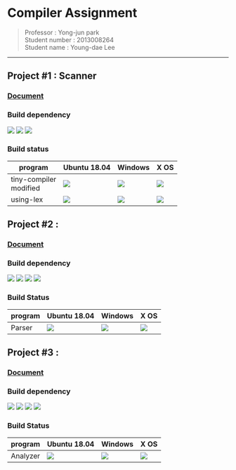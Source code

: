 # Compiler Assignment
> Professor : Yong-jun park<br> Student number : 2013008264 <br> Student name : Young-dae Lee

*******************************

## Project #1 : Scanner

### [Document](https://hconnect.hanyang.ac.kr/2018_ELE4029_10734/2018_ELE4029_2013008264/tree/master/01_project) <br>

### **Build dependency**
<p>
<img src="https://img.shields.io/badge/gcc-5.xx-green.svg"/>
<img src="https://img.shields.io/badge/dependencies-make-green.svg"/>
<img src="https://img.shields.io/badge/dependencies-lex-green.svg"/>
</p>

### **Build status**

|program | Ubuntu 18.04 | Windows | X OS |
|----  |   ----   | ---- | ---- |
|tiny-compiler<br>modified|  <img src="https://img.shields.io/badge/build-passing-green.svg"/> | <img src="https://img.shields.io/badge/build-failure-red.svg"/> |<img src="https://img.shields.io/badge/build-failure-red.svg"/> |
| using-lex | <img src="https://img.shields.io/badge/build-passing-green.svg"/> | <img src="https://img.shields.io/badge/build-failure-red.svg"/> |<img src="https://img.shields.io/badge/build-passing-green.svg"/>|


## Project #2 :

### [Document](https://hconnect.hanyang.ac.kr/2018_ELE4029_10734/2018_ELE4029_2013008264/tree/master/02_project) <br>

### **Build dependency**
<p>
<img src="https://img.shields.io/badge/gcc-5.xx-green.svg"/>
<img src="https://img.shields.io/badge/dependencies-make-green.svg"/>
<img src="https://img.shields.io/badge/dependencies-lex-green.svg"/>
<img src="https://img.shields.io/badge/dependencies-bison-green.svg"/>
</p>

### **Build Status**
|program | Ubuntu 18.04 | Windows | X OS |
|----  |   ----   | ---- | ---- |
|Parser|  <img src="https://img.shields.io/badge/build-passing-green.svg"/> | <img src="https://img.shields.io/badge/build-failure-red.svg"/> |<img src="https://img.shields.io/badge/build-passing-green.svg"/> |
## Project #3 :

### [Document](https://hconnect.hanyang.ac.kr/2018_ELE4029_10734/2018_ELE4029_2013008264/tree/master/03_project) <br>

### **Build dependency**
<p>
<img src="https://img.shields.io/badge/gcc-5.xx-green.svg"/>
<img src="https://img.shields.io/badge/dependencies-make-green.svg"/>
<img src="https://img.shields.io/badge/dependencies-lex-green.svg"/>
<img src="https://img.shields.io/badge/dependencies-bison-green.svg"/>
</p>

### **Build Status**
|program | Ubuntu 18.04 | Windows | X OS |
|----  |   ----   | ---- | ---- |
|Analyzer|  <img src="https://img.shields.io/badge/build-passing-green.svg"/> | <img src="https://img.shields.io/badge/build-failure-red.svg"/> |<img src="https://img.shields.io/badge/build-passing-green.svg"/> |
